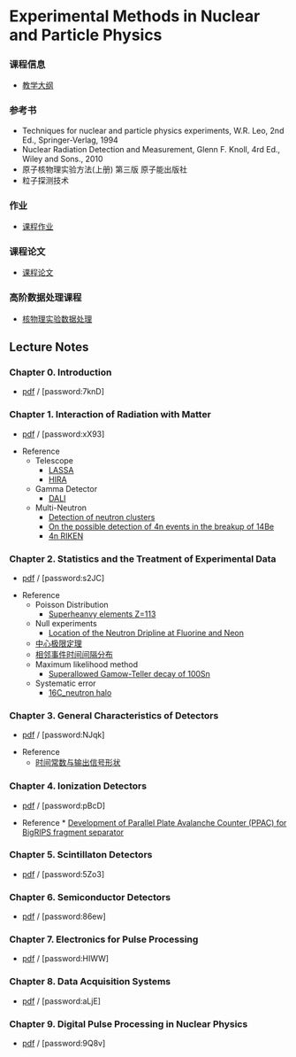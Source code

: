 # Experimental Methods in Nuclear and Particle Physics

### 课程信息
- [教学大纲](Syllabus.md)

### 参考书 

- Techniques for nuclear and particle physics experiments, W.R. Leo, 2nd Ed., Springer-Verlag, 1994
- Nuclear Radiation Detection and Measurement, Glenn F. Knoll, 4rd Ed., Wiley and Sons., 2010
- 原子核物理实验方法(上册) 第三版 原子能出版社
- 粒子探测技术

### 作业
- [课程作业](coursework.md)

### 课程论文
- [课程论文](report.md)   

 
### 高阶数据处理课程
 - [核物理实验数据处理](https://zhihuanli.github.io/Experimental-Data-Analysis-Course/)
 

## Lecture Notes

### Chapter 0. Introduction
- [pdf](https://disk.pku.edu.cn:443/link/B33C05E29FFC583D523F7190C4BA50CC) / [password:7knD]


### Chapter 1. Interaction of Radiation with Matter
- [pdf](https://disk.pku.edu.cn:443/link/32FB9A45842316DD22D30F6C533F920E) / [password:xX93]

 * Reference
   * Telescope
     * [LASSA](https://zhihuanli.github.io/Experimental-Method-in-Nuclear-Physics/chapt1/ref/LASSA_telescope.pdf)
     * [HIRA](https://zhihuanli.github.io/Experimental-Method-in-Nuclear-Physics/chapt1/ref/HIRA_telescope.pdf)
   * Gamma Detector
     * [DALI](https://zhihuanli.github.io/Experimental-Method-in-Nuclear-Physics/chapt1/ref/DALI_array.pdf)
   * Multi-Neutron
     * [Detection of neutron clusters](https://zhihuanli.github.io/Experimental-Method-in-Nuclear-Physics/chapt1/ref/PhysRevC.65.044006_Detection_of_neutron_clusters.pdf)
     * [On the possible detection of 4n events in the breakup of 14Be](https://zhihuanli.github.io/Experimental-Method-in-Nuclear-Physics/chapt1/ref/On_the_possible_detection_of_4n_events_in_the_breakup_of_14Be.pdf)
     * [4n RIKEN](https://zhihuanli.github.io/Experimental-Method-in-Nuclear-Physics/chapt1/ref/PhysRevLett.116.052501.pdf)
    
### Chapter 2. Statistics and the Treatment of Experimental Data
- [pdf](https://disk.pku.edu.cn:443/link/9CE9122547B67F5E51578E46B6C9CD29) / [password:s2JC]
 * Reference
     * Poisson Distribution
       * [Superheanvy elements Z=113](https://zhihuanli.github.io/Experimental-Method-in-Nuclear-Physics/chapt2/ref/JPSJ103201.pdf)
     * Null experiments
       * [Location of the Neutron Dripline at Fluorine and Neon](https://zhihuanli.github.io/Experimental-Method-in-Nuclear-Physics/chapt2/ref/PhysRevLett.123.212501.pdf)
     * [中心极限定理](https://zhihuanli.github.io/Experimental-Method-in-Nuclear-Physics/chapt2/2.centerlimit.html)
     * [相邻事件时间间隔分布](https://zhihuanli.github.io/Experimental-Method-in-Nuclear-Physics/chapt2/2.distribution_of_time_intervals.html)
     * Maximum likelihood method
       * [Superallowed Gamow-Teller decay of 100Sn](https://zhihuanli.github.io/Experimental-Method-in-Nuclear-Physics/chapt2/ref/Nature_11116.pdf)
     * Systematic error
       * [16C_neutron halo](https://zhihuanli.github.io/Experimental-Method-in-Nuclear-Physics/chapt2/ref/NPA709.103.16C_halo.pdf) 

### Chapter 3. General Characteristics of Detectors

- [pdf](https://disk.pku.edu.cn:443/link/585E29552245E19DDDDD5E369CC6FCF5) / [password:NJqk]

 * Reference
     * [时间常数与输出信号形状](https://nbviewer.jupyter.org/github/pkuNucexp/experimental-methods/blob/master/chapt3/time%20constant%20RC.ipynb)
### Chapter 4. Ionization Detectors

- [pdf](https://disk.pku.edu.cn:443/link/C35B40D2E25786F2BE22505C4F60840E) / [password:pBcD]

 * Reference
       * [Development of Parallel Plate Avalanche Counter (PPAC) for BigRIPS fragment separator](https://zhihuanli.github.io/Experimental-Method-in-Nuclear-Physics/chapt4/ref/PPAC.pdf)

### Chapter 5. Scintillaton Detectors

- [pdf](https://disk.pku.edu.cn:443/link/A484F455EE8E17F7D906D910B3CBFEC9) / [password:5Zo3]

### Chapter 6. Semiconductor Detectors

- [pdf](https://disk.pku.edu.cn:443/link/D0A8E3DFAC2E432DBEBFF86FD89C3F69) / [password:86ew]

### Chapter 7. Electronics for Pulse Processing

- [pdf](https://disk.pku.edu.cn:443/link/CAFDA02B34D12A696DB42C0F0746EC89) / [password:HIWW]

### Chapter 8. Data Acquisition Systems

- [pdf](https://disk.pku.edu.cn:443/link/529CED0A7D4F627D261113B4FCE880AD) / [password:aLjE]

### Chapter 9. Digital Pulse Processing in Nuclear Physics

- [pdf](https://disk.pku.edu.cn:443/link/EC166216D912BF3E3A780439BA9CD4E6) / [password:9Q8v]
